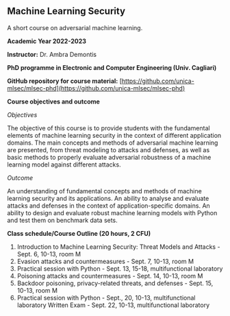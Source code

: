 ## Machine Learning Security 
A short course on adversarial machine learning.

**Academic Year 2022-2023**

**Instructor:** Dr. Ambra Demontis

**PhD programme in Electronic and Computer Engineering (Univ. Cagliari)**

**GitHub repository for course material:** [https://github.com/unica-mlsec/mlsec-phd](https://github.com/unica-mlsec/mlsec-phd)

**Course objectives and outcome**

_Objectives_

The objective of this course is to provide students 
with the fundamental elements of machine learning security in the context of different application domains. 
The main concepts and methods of adversarial machine 
learning are presented, from threat modeling to attacks and defenses, 
as well as basic methods to properly evaluate adversarial robustness 
of a machine learning model against different attacks.
 
_Outcome_

An understanding of fundamental concepts and methods of machine learning security and its applications. 
An ability to analyse and evaluate attacks and defenses in the context of application-specific domains. 
An ability to design and evaluate robust machine learning models with Python and test them on benchmark data sets.

**Class schedule/Course Outline (20 hours, 2 CFU)**
1. Introduction to Machine Learning Security: Threat Models and Attacks - Sept. 6,  10-13, room M
2. Evasion attacks and countermeasures - Sept. 7,  10-13, room M
3. Practical session with Python - Sept. 13, 15-18, multifunctional laboratory
4. Poisoning attacks and countermeasures - Sept. 14, 10-13, room M 
5. Backdoor poisoning, privacy-related threats, and defenses - Sept. 15, 10-13, room M 
6. Practical session with Python - Sept., 20, 10-13, multifunctional laboratory 
Written Exam - Sept. 22, 10-13, multifunctional laboratory
